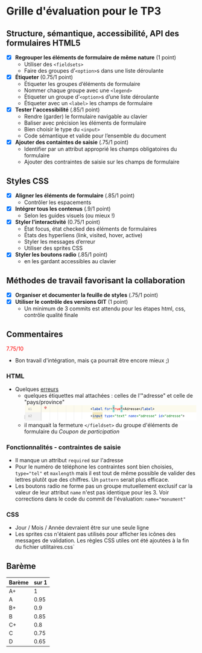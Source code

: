 # Grille d'évaluation pour le TP3
## Structure, sémantique, accessibilité, API des formulaires HTML5
- [X] __Regrouper les éléments de formulaire de même nature__ (1 point)  
  - Utiliser des `<fieldsets>`  
  - Faire des groupes d’`<option>`s dans une liste déroulante
- [X] __Étiqueter__ (0.75/1 point)  
  - Étiqueter les groupes d’éléments de formulaire   
  - Nommer chaque groupe avec une `<legend>`  
  - Étiqueter un groupe d’`<option>`s d’une liste déroulante  
  - Étiqueter avec un `<label>` les champs de formulaire  
- [X] __Tester l'accessibilité__ (.85/1 point)  
  - Rendre (garder) le formulaire navigable au clavier  
  - Baliser avec précision les éléments de formulaire  
  - Bien choisir le type du `<input>`   
  - Code sémantique et valide pour l’ensemble du document  
- [X] __Ajouter des containtes de saisie__ (.75/1 point)  
  - Identifier par un attribut approprié les champs obligatoires du formulaire  
  - Ajouter des contraintes de saisie sur les champs de formulaire  

## Styles CSS
- [X] __Aligner les éléments de formulaire__ (.85/1 point)
    - Contrôler les espacements 
- [X] __Intégrer tous les contenus__  (.9/1 point)  
  - Selon les guides visuels (ou mieux !)
- [X] __Styler l’interactivité__  (0.75/1 point)
  - État focus, état checked des éléments de formulaires  
  - États des hyperliens (link, visited, hover, active)  
  - Styler les messages d’erreur
  - Utiliser des sprites CSS  
- [X] __Styler les boutons radio__  (.85/1 point) 
  - en les gardant accessibles au clavier

## Méthodes de travail favorisant la collaboration
- [X] __Organiser et documenter la feuille de styles__  (.75/1 point)
- [X] __Utiliser le contrôle des versions GIT__  (1 point)
    - Un minimum de 3 commits est attendu pour les étapes html, css, contrôle qualité finale



## Commentaires
<span style='color:red'> 7.75/10 </span>

- Bon travail d'intégration, mais ça pourrait être encore mieux ;)

### HTML
- Quelques [erreurs](images/erreurs-html-ap.png)
  - quelques étiquettes mal attachées : celles de l'"adresse" et celle de "pays/province"
  ![](images/etiquette-pas-attache.png)
  - il manquait la fermeture `</fieldset>` du groupe d'éléments de formulaire du *Coupon de participation*

### Fonctionnalités - contraintes de saisie
- Il manque un attribut `required` sur l'adresse
- Pour le numéro de téléphone les contraintes sont bien choisies, `type="tel"` et `maxlength` mais il est tout de même possible de valider des lettres plutôt que des chiffres. Un `pattern` serait plus efficace.
- Les boutons radio ne forme pas un groupe mutuellement exclusif car la valeur de leur attribut `name` n'est pas identique pour les 3. 
Voir corrections dans le code du commit de l'évaluation: `name="monument"`

### CSS
- Jour / Mois / Année devraient être sur une seule ligne
- Les sprites css n'étaient pas utilisés pour afficher les icônes des messages de validation.
Les règles CSS utiles ont été ajoutées à la fin du fichier utilitaires.css`

## Barème
| Barème | sur 1 |
|--------|-------|
| A+     | 1     |
| A      | 0.95  |
| B+     | 0.9   |
| B      | 0.85  |
| C+     | 0.8   |
| C      | 0.75  |
| D      | 0.65  |
